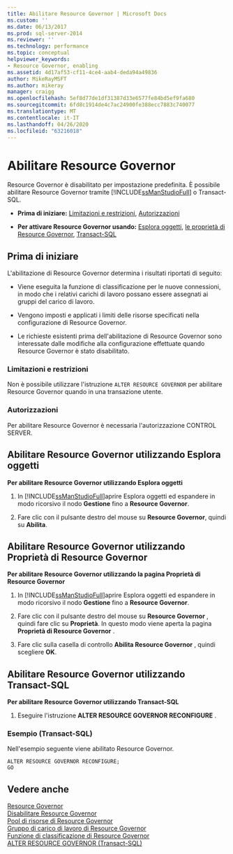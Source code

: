 ```yaml
---
title: Abilitare Resource Governor | Microsoft Docs
ms.custom: ''
ms.date: 06/13/2017
ms.prod: sql-server-2014
ms.reviewer: ''
ms.technology: performance
ms.topic: conceptual
helpviewer_keywords:
- Resource Governor, enabling
ms.assetid: 4d17af53-cf11-4ce4-aab4-deda94a49836
author: MikeRayMSFT
ms.author: mikeray
manager: craigg
ms.openlocfilehash: 5ef8d77de1df31387d33e6577fe84bd5ef9fa680
ms.sourcegitcommit: 6fd8c1914de4c7ac24900fe388ecc7883c740077
ms.translationtype: MT
ms.contentlocale: it-IT
ms.lasthandoff: 04/26/2020
ms.locfileid: "63216018"
---
```

# <a name="enable-resource-governor"></a>Abilitare Resource Governor
  Resource Governor è disabilitato per impostazione predefinita. È possibile abilitare Resource Governor tramite [!INCLUDE[ssManStudioFull](../../includes/ssmanstudiofull-md.md)] o Transact-SQL.  
  
-   **Prima di iniziare:**  [Limitazioni e restrizioni](#LimitationsRestrictions), [Autorizzazioni](#Permissions)  
  
-   **Per attivare Resource Governor usando:**  [Esplora oggetti](#RGOnObjEx), [le proprietà di Resource Governor](#RGOnProp), [Transact-SQL](#RGOnTSQL)  
  
##  <a name="before-you-begin"></a><a name="BeforeYouBegin"></a> Prima di iniziare  
 L'abilitazione di Resource Governor determina i risultati riportati di seguito:  
  
-   Viene eseguita la funzione di classificazione per le nuove connessioni, in modo che i relativi carichi di lavoro possano essere assegnati ai gruppi del carico di lavoro.  
  
-   Vengono imposti e applicati i limiti delle risorse specificati nella configurazione di Resource Governor.  
  
-   Le richieste esistenti prima dell'abilitazione di Resource Governor sono interessate dalle modifiche alla configurazione effettuate quando Resource Governor è stato disabilitato.  
  
###  <a name="limitations-and-restrictions"></a><a name="LimitationsRestrictions"></a> Limitazioni e restrizioni  
 Non è possibile utilizzare l'istruzione `ALTER RESOURCE GOVERNOR` per abilitare Resource Governor quando in una transazione utente.  
  
###  <a name="permissions"></a><a name="Permissions"></a> Autorizzazioni  
 Per abilitare Resource Governor è necessaria l'autorizzazione CONTROL SERVER.  
  
##  <a name="enable-resource-governor-using-object-explorer"></a><a name="RGOnObjEx"></a> Abilitare Resource Governor utilizzando Esplora oggetti  
 **Per abilitare Resource Governor utilizzando Esplora oggetti**  
  
1.  In [!INCLUDE[ssManStudioFull](../../includes/ssmanstudiofull-md.md)]aprire Esplora oggetti ed espandere in modo ricorsivo il nodo **Gestione** fino a **Resource Governor**.  
  
2.  Fare clic con il pulsante destro del mouse su **Resource Governor**, quindi su **Abilita**.  
  
##  <a name="enable-resource-governor-using-resource-governor-properties"></a><a name="RGOnProp"></a> Abilitare Resource Governor utilizzando Proprietà di Resource Governor  
 **Per abilitare Resource Governor utilizzando la pagina Proprietà di Resource Governor**  
  
1.  In [!INCLUDE[ssManStudioFull](../../includes/ssmanstudiofull-md.md)]aprire Esplora oggetti ed espandere in modo ricorsivo il nodo **Gestione** fino a **Resource Governor**.  
  
2.  Fare clic con il pulsante destro del mouse su **Resource Governor** , quindi fare clic su **Proprietà**. In questo modo viene aperta la pagina **Proprietà di Resource Governor** .  
  
3.  Fare clic sulla casella di controllo **Abilita Resource Governor** , quindi scegliere **OK**.  
  
##  <a name="enable-resource-governor-using-transact-sql"></a><a name="RGOnTSQL"></a> Abilitare Resource Governor utilizzando Transact-SQL  
 **Per abilitare Resource Governor utilizzando Transact-SQL**  
  
1.  Eseguire l'istruzione **ALTER RESOURCE GOVERNOR RECONFIGURE** .  
  
### <a name="example-transact-sql"></a>Esempio (Transact-SQL)  
 Nell'esempio seguente viene abilitato Resource Governor.  
  
```  
ALTER RESOURCE GOVERNOR RECONFIGURE;  
GO  
```  
  
## <a name="see-also"></a>Vedere anche  
 [Resource Governor](resource-governor.md)   
 [Disabilitare Resource Governor](disable-resource-governor.md)   
 [Pool di risorse di Resource Governor](resource-governor-resource-pool.md)   
 [Gruppo di carico di lavoro di Resource Governor](resource-governor-workload-group.md)   
 [Funzione di classificazione di Resource Governor](resource-governor-classifier-function.md)   
 [ALTER RESOURCE GOVERNOR &#40;Transact-SQL&#41;](/sql/t-sql/statements/alter-resource-governor-transact-sql)  
  
  
